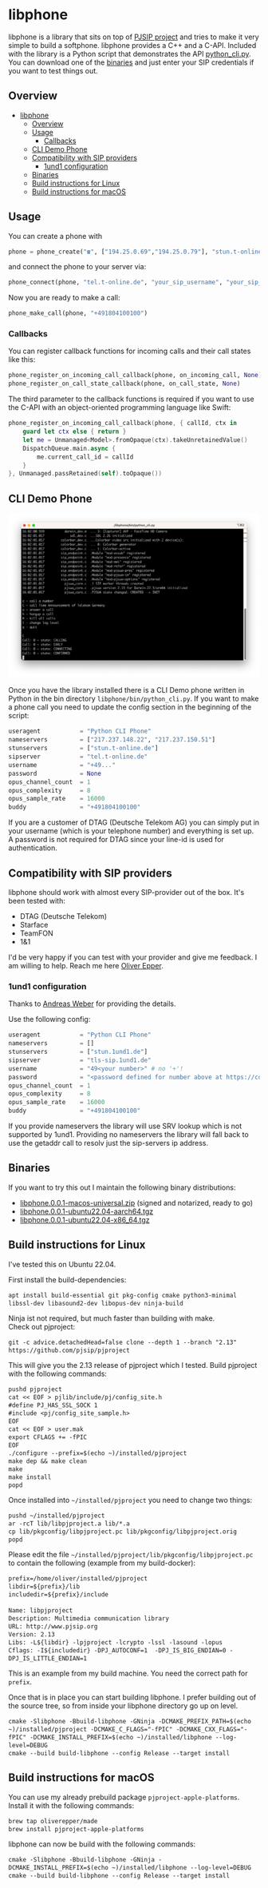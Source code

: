# libphone

libphone is a library that sits on top of [PJSIP project](https://github.com/pjsip/pjproject) and tries to make it very simple to build a softphone. libphone provides a C++ and a C-API. Included with the library is a Python script that demonstrates the API [python_cli.py](src/python_cli/python_cli.py). You can download one of the [binaries](#binaries) and just enter your SIP credentials if you want to test things out.

## Overview
<!-- TOC -->
* [libphone](#libphone)
  * [Overview](#overview)
  * [Usage](#usage)
    * [Callbacks](#callbacks)
  * [CLI Demo Phone](#cli-demo-phone)
  * [Compatibility with SIP providers](#compatibility-with-sip-providers)
    * [1und1 configuration](#1und1-configuration)
  * [Binaries](#binaries)
  * [Build instructions for Linux](#build-instructions-for-linux)
  * [Build instructions for macOS](#build-instructions-for-macos)
<!-- TOC -->

## Usage

You can create a phone with

```python
phone = phone_create("☎️", ["194.25.0.69","194.25.0.79"], "stun.t-online.de")
```

and connect the phone to your server via:

```python
phone_connect(phone, "tel.t-online.de", "your_sip_username", "your_sip_password")
```
Now you are ready to make a call:

```python
phone_make_call(phone, "+491804100100")
```

### Callbacks
You can register callback functions for incoming calls and their call states like this:

```python
phone_register_on_incoming_call_callback(phone, on_incoming_call, None)
phone_register_on_call_state_callback(phone, on_call_state, None)
```

The third parameter to the callback functions is required if you want to use the C-API with an object-oriented programming language like Swift:

```swift
phone_register_on_incoming_call_callback(phone, { callId, ctx in
    guard let ctx else { return }
    let me = Unmanaged<Model>.fromOpaque(ctx).takeUnretainedValue()
    DispatchQueue.main.async {
        me.current_call_id = callId
    }
}, Unmanaged.passRetained(self).toOpaque())
```

## CLI Demo Phone

![CLI Demo Phone](python_cli.png)

Once you have the library installed there is a CLI Demo phone written in Python in the bin directory `libphone/bin/python_cli.py`. If you want to make a phone call you need to update the config section in the beginning of the script:

```python
useragent           = "Python CLI Phone"
nameservers         = ["217.237.148.22", "217.237.150.51"]
stunservers         = ["stun.t-online.de"]
sipserver           = "tel.t-online.de"
username            = "+49..."
password            = None
opus_channel_count  = 1
opus_complexity     = 8
opus_sample_rate    = 16000
buddy               = "+491804100100"
```

If you are a customer of DTAG (Deutsche Telekom AG) you can simply put in your username (which is your telephone number) and everything is set up. A password is not required for DTAG since your line-id is used for authentication.



## Compatibility with SIP providers

libphone should work with almost every SIP-provider out of the box. It's been tested with:
- DTAG (Deutsche Telekom)
- Starface
- TeamFON
- 1&1

I'd be very happy if you can test with your provider and give me feedback. I am willing to help. Reach me here [Oliver Epper](https://oliver-epper.de).

### 1und1 configuration

Thanks to [Andreas Weber](https://github.com/andreasweberd) for providing the details.

Use the following config:

```python
useragent           = "Python CLI Phone"
nameservers         = []
stunservers         = ["stun.1und1.de"]
sipserver           = "tls-sip.1und1.de"
username            = "49<your number>" # no '+'!
password            = "<password defined for number above at https://control-center.1und1.de/>"
opus_channel_count  = 1
opus_complexity     = 8
opus_sample_rate    = 16000
buddy               = "+491804100100"
```

If you provide nameservers the library will use SRV lookup which is not supported by 1und1. Providing no nameservers the library will fall back to use the getaddr call to resolv just the sip-servers ip address.

## Binaries

If you want to try this out I maintain the following binary distributions:

- [libphone.0.0.1-macos-universal.zip](https://oliver-epper.de/libphone.0.0.1-macos-universal.zip) (signed and notarized, ready to go)
- [libphone.0.0.1-ubuntu22.04-aarch64.tgz](https://oliver-epper.de/libphone.0.0.1-ubuntu22.04-aarch64.tgz)
- [libphone.0.0.1-ubuntu22.04-x86_64.tgz](https://oliver-epper.de/libphone.0.0.1-ubuntu22.04-x86_64.tgz)

## Build instructions for Linux

I've tested this on Ubuntu 22.04.

First install the build-dependencies:

```shell
apt install build-essential git pkg-config cmake python3-minimal libssl-dev libasound2-dev libopus-dev ninja-build
```

Ninja ist not required, but much faster than building with make.    
Check out pjproject:

```shell
git -c advice.detachedHead=false clone --depth 1 --branch "2.13" https://github.com/pjsip/pjproject
```

This will give you the 2.13 release of pjproject which I tested.
Build pjproject with the following commands:

```shell
pushd pjproject
cat << EOF > pjlib/include/pj/config_site.h
#define PJ_HAS_SSL_SOCK 1
#include <pj/config_site_sample.h>
EOF
cat << EOF > user.mak
export CFLAGS += -fPIC
EOF
./configure --prefix=$(echo ~)/installed/pjproject
make dep && make clean
make
make install
popd
```

Once installed into `~/installed/pjproject` you need to change two things:

```shell
pushd ~/installed/pjproject
ar -rcT lib/libpjproject.a lib/*.a
cp lib/pkgconfig/libpjproject.pc lib/pkgconfig/libpjproject.orig
popd
```

Please edit the file `~/installed/pjproject/lib/pkgconfig/libpjproject.pc` to contain the following (example from my build-docker):

```text
prefix=/home/oliver/installed/pjproject
libdir=${prefix}/lib
includedir=${prefix}/include

Name: libpjproject
Description: Multimedia communication library
URL: http://www.pjsip.org
Version: 2.13
Libs: -L${libdir} -lpjproject -lcrypto -lssl -lasound -lopus
Cflags: -I${includedir} -DPJ_AUTOCONF=1  -DPJ_IS_BIG_ENDIAN=0 -DPJ_IS_LITTLE_ENDIAN=1
```

This is an example from my build machine. You need the correct path for `prefix`.

Once that is in place you can start building libphone. I prefer building out of the source tree, so from inside your libphone directory go up on level.

```shell
cmake -Slibphone -Bbuild-libphone -GNinja -DCMAKE_PREFIX_PATH=$(echo ~)/installed/pjproject -DCMAKE_C_FLAGS="-fPIC" -DCMAKE_CXX_FLAGS="-fPIC" -DCMAKE_INSTALL_PREFIX=$(echo ~)/installed/libphone --log-level=DEBUG
cmake --build build-libphone --config Release --target install
```


## Build instructions for macOS

You can use my already prebuild package `pjproject-apple-platforms`. Install it with the following commands:

```shell
brew tap oliverepper/made
brew install pjproject-apple-platforms
```

libphone can now be build with the following commands:

```shell
cmake -Slibphone -Bbuild-libphone -GNinja -DCMAKE_INSTALL_PREFIX=$(echo ~)/installed/libphone --log-level=DEBUG
cmake --build build-libphone --config Release --target install
```
